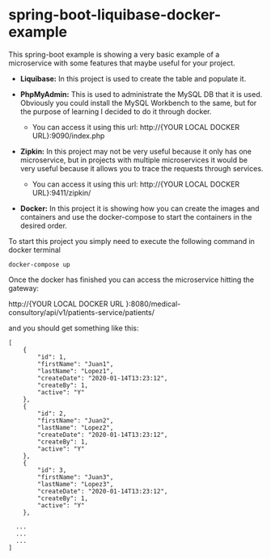# spring-boot-liquibase-docker-example

This spring-boot example is showing a very basic example of a microservice with some features that maybe useful for your project.

- **Liquibase:**  In this project is used to create the table and populate it.

- **PhpMyAdmin:**  This is used to administrate the MySQL DB that it is used. Obviously you could install the MySQL Workbench to the same, but for the purpose of learning I decided to do it through docker.
  - You can access it using this url: http://{YOUR LOCAL DOCKER URL}:9090/index.php
  
- **Zipkin:**  In this project may not be very useful because it only has one microservice, but in projects with multiple microservices it would be very useful because it allows you to trace the requests through services.
  - You can access it using this url: http://{YOUR LOCAL DOCKER URL}:9411/zipkin/
  
- **Docker:**  In this project it is showing how you can create the images and containers and use the docker-compose to start the containers in the desired order.

To start this project you simply need to execute the following command in docker terminal

```docker
docker-compose up
```

Once the docker has finished you can access the microservice hitting the gateway: 

http://{YOUR LOCAL DOCKER URL }:8080/medical-consultory/api/v1/patients-service/patients/

and you should get something like this:

```docker
[
    {
        "id": 1,
        "firstName": "Juan1",
        "lastName": "Lopez1",
        "createDate": "2020-01-14T13:23:12",
        "createBy": 1,
        "active": "Y"
    },
    {
        "id": 2,
        "firstName": "Juan2",
        "lastName": "Lopez2",
        "createDate": "2020-01-14T13:23:12",
        "createBy": 1,
        "active": "Y"
    },
    {
        "id": 3,
        "firstName": "Juan3",
        "lastName": "Lopez3",
        "createDate": "2020-01-14T13:23:12",
        "createBy": 1,
        "active": "Y"
    },
  
  ...
  ...
  ...
]
```
